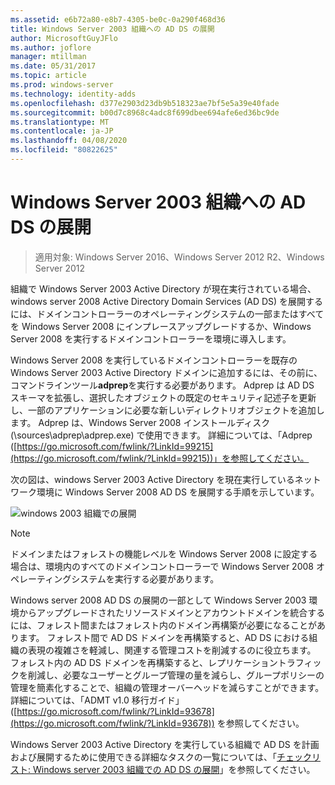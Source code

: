 ```yaml
---
ms.assetid: e6b72a80-e8b7-4305-be0c-0a290f468d36
title: Windows Server 2003 組織への AD DS の展開
author: MicrosoftGuyJFlo
ms.author: joflore
manager: mtillman
ms.date: 05/31/2017
ms.topic: article
ms.prod: windows-server
ms.technology: identity-adds
ms.openlocfilehash: d377e2903d23db9b518323ae7bf5e5a39e40fade
ms.sourcegitcommit: b00d7c8968c4adc8f699dbee694afe6ed36bc9de
ms.translationtype: MT
ms.contentlocale: ja-JP
ms.lasthandoff: 04/08/2020
ms.locfileid: "80822625"
---
```

# <a name="deploying-ad-ds-in-a-windows-server-2003-organization"></a>Windows Server 2003 組織への AD DS の展開

>適用対象: Windows Server 2016、Windows Server 2012 R2、Windows Server 2012

組織で Windows Server 2003 Active Directory が現在実行されている場合、windows server 2008 Active Directory Domain Services (AD DS) を展開するには、ドメインコントローラーのオペレーティングシステムの一部またはすべてを Windows Server 2008 にインプレースアップグレードするか、Windows Server 2008 を実行するドメインコントローラーを環境に導入します。  
  
Windows Server 2008 を実行しているドメインコントローラーを既存の Windows Server 2003 Active Directory ドメインに追加するには、その前に、コマンドラインツール**adprep**を実行する必要があります。 Adprep は AD DS スキーマを拡張し、選択したオブジェクトの既定のセキュリティ記述子を更新し、一部のアプリケーションに必要な新しいディレクトリオブジェクトを追加します。 Adprep は、Windows Server 2008 インストールディスク (\sources\adprep\adprep.exe) で使用できます。 詳細については、「Adprep ([https://go.microsoft.com/fwlink/?LinkId=99215](https://go.microsoft.com/fwlink/?LinkId=99215))」を参照してください。  
  
次の図は、windows Server 2003 Active Directory を現在実行しているネットワーク環境に Windows Server 2008 AD DS を展開する手順を示しています。  
  
![windows 2003 組織での展開](media/Deploying-AD-DS-in-a-Windows-Server-2003-Organization/900c4eee-1119-4a9a-9310-755597428b71.gif)  
  
> [!NOTE]  
> ドメインまたはフォレストの機能レベルを Windows Server 2008 に設定する場合は、環境内のすべてのドメインコントローラーで Windows Server 2008 オペレーティングシステムを実行する必要があります。  
  
Windows server 2008 AD DS の展開の一部として Windows Server 2003 環境からアップグレードされたリソースドメインとアカウントドメインを統合するには、フォレスト間またはフォレスト内のドメイン再構築が必要になることがあります。 フォレスト間で AD DS ドメインを再構築すると、AD DS における組織の表現の複雑さを軽減し、関連する管理コストを削減するのに役立ちます。 フォレスト内の AD DS ドメインを再構築すると、レプリケーショントラフィックを削減し、必要なユーザーとグループ管理の量を減らし、グループポリシーの管理を簡素化することで、組織の管理オーバーヘッドを減らすことができます。 詳細については、「ADMT v1.0 移行ガイド」 ([https://go.microsoft.com/fwlink/?LinkId=93678](https://go.microsoft.com/fwlink/?LinkId=93678)) を参照してください。  
  
Windows Server 2003 Active Directory を実行している組織で AD DS を計画および展開するために使用できる詳細なタスクの一覧については、「[チェックリスト: Windows server 2003 組織での AD DS の展開](https://technet.microsoft.com/library/cc771407.aspx)」を参照してください。  
  


